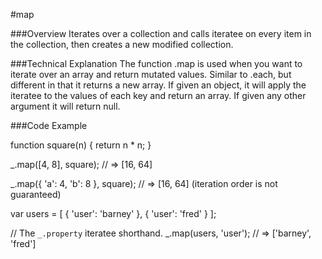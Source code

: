 #map

###Overview
Iterates over a collection and calls iteratee on every item in the collection, then creates a new modified collection. 

###Technical Explanation
The function .map is used when you want to iterate over an array and return mutated values. Similar to .each, but different in that it returns a new array. If given an object, it will apply the iteratee to the values of each key and return an array. If given any other argument it will return null. 

###Code Example 

function square(n) {
  return n * n;
}
 
_.map([4, 8], square);
// => [16, 64]
 
_.map({ 'a': 4, 'b': 8 }, square);
// => [16, 64] (iteration order is not guaranteed)
 
var users = [
  { 'user': 'barney' },
  { 'user': 'fred' }
];
 
// The `_.property` iteratee shorthand.
_.map(users, 'user');
// => ['barney', 'fred']